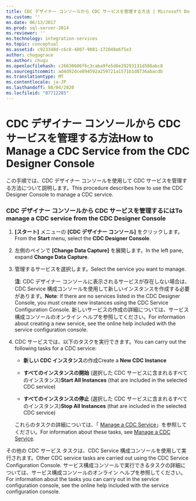 ```yaml
---
title: CDC デザイナー コンソールから CDC サービスを管理する方法 | Microsoft Docs
ms.custom: ''
ms.date: 06/13/2017
ms.prod: sql-server-2014
ms.reviewer: ''
ms.technology: integration-services
ms.topic: conceptual
ms.assetid: c923348d-c6c8-4807-9081-172048e6f5e3
author: chugugrace
ms.author: chugu
ms.openlocfilehash: c26630606f6c3caba9fe5d6e29293131d586abc8
ms.sourcegitcommit: ad4d92dce894592a259721a1571b1d8736abacdb
ms.translationtype: MT
ms.contentlocale: ja-JP
ms.lasthandoff: 08/04/2020
ms.locfileid: "87712285"
---
```

# <a name="how-to-manage-a-cdc-service-from-the-cdc-designer-console"></a><span data-ttu-id="fbf6f-102">CDC デザイナー コンソールから CDC サービスを管理する方法</span><span class="sxs-lookup"><span data-stu-id="fbf6f-102">How to Manage a CDC Service from the CDC Designer Console</span></span>
  <span data-ttu-id="fbf6f-103">この手順では、CDC デザイナー コンソールを使用して CDC サービスを管理する方法について説明します。</span><span class="sxs-lookup"><span data-stu-id="fbf6f-103">This procedure describes how to use the CDC Designer Console to manage a CDC service.</span></span>  
  
### <a name="to-manage-a-cdc-service-from-the-cdc-designer-console"></a><span data-ttu-id="fbf6f-104">CDC デザイナー コンソールから CDC サービスを管理するには</span><span class="sxs-lookup"><span data-stu-id="fbf6f-104">To manage a CDC service from the CDC Designer Console</span></span>  
  
1.  <span data-ttu-id="fbf6f-105">**[スタート]** メニューの **[CDC デザイナー コンソール]** をクリックします。</span><span class="sxs-lookup"><span data-stu-id="fbf6f-105">From the **Start** menu, select the **CDC Designer Console**.</span></span>  
  
2.  <span data-ttu-id="fbf6f-106">左側のペインで **[Change Data Capture]** を展開します。</span><span class="sxs-lookup"><span data-stu-id="fbf6f-106">In the left pane, expand **Change Data Capture**.</span></span>  
  
3.  <span data-ttu-id="fbf6f-107">管理するサービスを選択します。</span><span class="sxs-lookup"><span data-stu-id="fbf6f-107">Select the service you want to manage.</span></span>  
  
     <span data-ttu-id="fbf6f-108">**注**: CDC デザイナー コンソールに表示されるサービスが存在しない場合は、CDC Service 構成コンソールを使用して新しいインスタンスを作成する必要があります。</span><span class="sxs-lookup"><span data-stu-id="fbf6f-108">**Note**: If there are no services listed in the CDC Designer Console, you must create new instances using the CDC Service Configuration Console.</span></span> <span data-ttu-id="fbf6f-109">新しいサービスの作成の詳細については、サービス構成コンソールのオンライン ヘルプを参照してください。</span><span class="sxs-lookup"><span data-stu-id="fbf6f-109">For information about creating a new service, see the online help included with the service configuration console.</span></span>  
  
4.  <span data-ttu-id="fbf6f-110">CDC サービスでは、以下のタスクを実行できます。</span><span class="sxs-lookup"><span data-stu-id="fbf6f-110">You can carry out the following tasks for a CDC service:</span></span>  
  
    -   <span data-ttu-id="fbf6f-111">**新しい CDC インスタンス**の作成</span><span class="sxs-lookup"><span data-stu-id="fbf6f-111">Create a **New CDC Instance**</span></span>  
  
    -   <span data-ttu-id="fbf6f-112">**すべてのインスタンスの開始** (選択した CDC サービスに含まれるすべてのインスタンス)</span><span class="sxs-lookup"><span data-stu-id="fbf6f-112">**Start All Instances** (that are included in the selected CDC service)</span></span>  
  
    -   <span data-ttu-id="fbf6f-113">**すべてのインスタンスの停止** (選択した CDC サービスに含まれるすべてのインスタンス)</span><span class="sxs-lookup"><span data-stu-id="fbf6f-113">**Stop All Instances** (that are included in the selected CDC service)</span></span>  
  
     <span data-ttu-id="fbf6f-114">これらのタスクの詳細については、「 [Manage a CDC Service](manage-a-cdc-service.md)」を参照してください。</span><span class="sxs-lookup"><span data-stu-id="fbf6f-114">For information about these tasks, see [Manage a CDC Service](manage-a-cdc-service.md).</span></span>  
  
 <span data-ttu-id="fbf6f-115">その他の CDC サービス タスクは、CDC Service 構成コンソールを使用して実行されます。</span><span class="sxs-lookup"><span data-stu-id="fbf6f-115">Other CDC service tasks are carried out using the CDC Service Configuration Console.</span></span> <span data-ttu-id="fbf6f-116">サービス構成コンソールで実行できるタスクの詳細については、サービス構成コンソールのオンライン ヘルプを参照してください。</span><span class="sxs-lookup"><span data-stu-id="fbf6f-116">For information about the tasks you can carry out in the service configuration console, see the online help included with the service configuration console.</span></span>  
  
  
